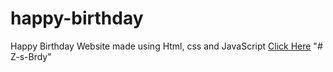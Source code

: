 # happy-birthday
Happy Birthday Website made using Html, css and JavaScript
<a href="https://programmergaurav.me/happy-birthday/?name=Gaurav" target="blank">Click Here</a>
"# Z-s-Brdy" 
